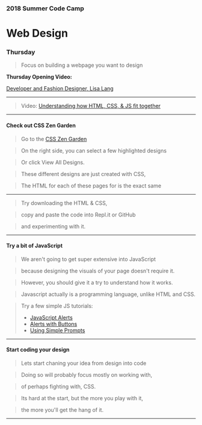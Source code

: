 

### 2018 Summer Code Camp
# Web Design

### Thursday

> Focus on building a webpage you want to design

**Thursday Opening Video:** 

[Developer and Fashion Designer, Lisa Lang](https://www.youtube.com/watch?v=WVQe1ZE7FtU)

***

> Video: [Understanding how HTML, CSS, & JS fit together](https://www.youtube.com/watch?v=xmhnNUotIaE)

***

#### Check out CSS Zen Garden

> Go to the [CSS Zen Garden](http://csszengarden.com)

> On the right side, you can select a few highlighted designs

> Or click View All Designs.

> These different designs are just created with CSS,

> The HTML for each of these pages for is the exact same

***

> Try downloading the HTML & CSS, 

> copy and paste the code into Repl.it or GitHub

> and experimenting with it.

***

#### Try a bit of JavaScript

> We aren't going to get super extensive into JavaScript

> because designing the visuals of your page doesn't require it.

> However, you should give it a try to understand how it works.

> Javascript actually is a programming language, unlike HTML and CSS.

> Try a few simple JS tutorials:
> - [JavaScript Alerts](https://www.youtube.com/watch?v=LAXBrWPhuzs)
> - [Alerts with Buttons](https://www.youtube.com/watch?v=sDBnxGWlgVA)
> - [Using Simple Prompts](https://www.youtube.com/watch?v=hdl8s3GMc0A)

***

#### Start coding your design

> Lets start chaning your idea from design into code

> Doing so will probably focus mostly on working with,

> of perhaps fighting with, CSS.

> Its hard at the start, but the more you play with it,

> the more you'll get the hang of it.

***
